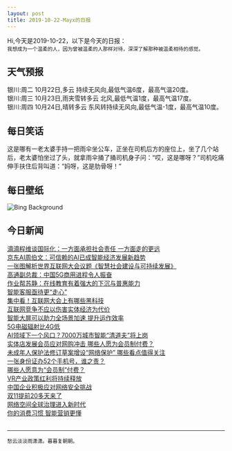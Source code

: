 ```yaml
---
layout: post
title: 2019-10-22-Mayx的日报
---
```


Hi,今天是2019-10-22，以下是今天的日报：<br><small>
我想成为一个温柔的人，因为曾被温柔的人那样对待，深深了解那种被温柔相待的感觉。</small><!--more-->
## 天气预报
银川:周二 10月22日,多云 持续无风向,最低气温6度，最高气温20度。<br>银川:周三 10月23日,雨夹雪转多云 北风,最低气温1度，最高气温17度。<br>银川:周四 10月24日,晴转多云 东风转持续无风向,最低气温-1度，最高气温10度。
## 每日笑话
这是哪有一老太婆手持一把雨伞坐公车，正坐在司机后方的座位上，坐了几个站后，老太婆怕坐过了头，就拿雨伞捅了捅司机身子问：“哎，这是哪呀？”司机吃痛伸手扶住后背叫道：“妈呀，这是肋骨呀！”
## 每日壁纸
![Bing Background](https://cn.bing.com/th?id=OHR.Guggenheim60_EN-US1706567877_1920x1080.jpg&rf=LaDigue_1920x1080.jpg&pid=hp "Solomon R. Guggenheim Museum in New York City, 1959 (© AP Photo/Harry Harris)")
## 今日新闻

[滴滴程维谈国际化：一方面承担社会责任 一方面走的更远](http://it.people.com.cn/n1/2019/1022/c1009-31413980.html)   
[京东AI周伯文：可信赖的AI已成智能经济发展新趋势](http://it.people.com.cn/n1/2019/1022/c1009-31413956.html)   
[一张图解析世界互联网大会议题《智慧社会建设与可持续发展》](http://it.people.com.cn/n1/2019/1022/c1009-31413896.html)   
[高通副总裁：中国5G商用进程令人振奋](http://it.people.com.cn/n1/2019/1021/c1009-31412184.html)   
[作业帮苏静：在线教育有着强大的下沉与普惠能力](http://it.people.com.cn/n1/2019/1022/c1009-31413331.html)   
[智能客服亟待更“走心”](http://it.people.com.cn/n1/2019/1022/c1009-31413297.html)   
[集中看！互联网大会上有哪些黑科技](http://it.people.com.cn/n1/2019/1022/c1009-31413196.html)   
[互联网竞争不应以伤害实体经济为代价](http://it.people.com.cn/n1/2019/1022/c1009-31413222.html)   
[智能大屏可以助力全场景加速 提升运作效率](http://it.people.com.cn/n1/2019/1022/c1009-31413221.html)   
[5G电磁辐射比4G低](http://it.people.com.cn/n1/2019/1022/c1009-31413182.html)   
[AI领域下一个风口？7000万城市智能“清道夫”将上岗](http://it.people.com.cn/n1/2019/1022/c1009-31413178.html)   
[实体店发展会员应对网购冲击 哪些人愿为会员制付费？](http://it.people.com.cn/n1/2019/1022/c1009-31413171.html)   
[未成年人保护法修订草案增设“网络保护” 哪些看点值得关注](http://it.people.com.cn/n1/2019/1022/c1009-31413164.html)   
[一张身份证办52个手机号，谁之责？](http://it.people.com.cn/n1/2019/1022/c1009-31413137.html)   
[哪些人愿意为“会员制”付费？](http://it.people.com.cn/n1/2019/1022/c1009-31413080.html)   
[VR产业政策红利将持续释放](http://it.people.com.cn/n1/2019/1022/c1009-31413011.html)   
[中国企业积极应对网络安全挑战](http://it.people.com.cn/n1/2019/1022/c1009-31413005.html)   
[双11提前20多天来了](http://it.people.com.cn/n1/2019/1022/c1009-31412963.html)   
[网络空间全球治理进入新时代](http://it.people.com.cn/n1/2019/1022/c1009-31412928.html)   
[你的消费习惯 智能营销更懂](http://it.people.com.cn/n1/2019/1022/c1009-31412920.html)   
<br />

***

<small>愁云淡淡雨潇潇。暮暮复朝朝。</small>
